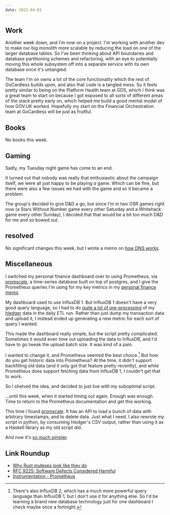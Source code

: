 ```yaml
---
date: 2022-04-03
---
```


## Work

Another week down, and I'm now on a project.  I'm working with another
dev to make our big monolith more scalable by reducing the load on one
of the larger database tables.  So I've been thinking about API
boundaries and database partitioning schemes and refactoring, with an
eye to potentially moving this whole subsystem off into a separate
service with its own database once it's untangled.

The team I'm on owns a lot of the core functionality which the rest of
GoCardless builds upon, and also that code is a tangled mess.  So it
feels pretty similar to being on the Platform Health team at GDS,
which I think was a great team to start on because I got exposed to
all sorts of different areas of the stack pretty early on, which
helped me build a good mental model of how GOV.UK worked.  Hopefully
my start on the Financial Orchestration team at GoCardless will be
just as fruitful.


## Books

No books this week.


## Gaming

Sadly, my Tuesday night game has come to an end.

It turned out that nobody was really that enthusiastic about the
campaign itself, we were all just happy to be playing *a* game.  Which
can be fine, but there were also a few issues we had with the game and
so it became a problem.

The group's decided to give D&D a go, but since I'm in two OSR games
right now (a Stars Without Number game every other Saturday and a
Whitehack game every other Sunday), I decided that that would be a bit
too much D&D for me and so bowed out.


## resolved

No significant changes this week, but I wrote a memo on [how DNS
works][].

[how DNS works]: https://memo.barrucadu.co.uk/how-dns-works.html


## Miscellaneous

I switched my personal finance dashboard over to using Prometheus, via
[promscale][], a time-series database built on top of postgres, and I
give the Prometheus queries I'm using for my key metrics in my
[personal finance memo][].

My dashboard used to use InfluxDB 1.  But InfluxDB 1 doesn't have a
very good query language, so I had to do [quite a lot of
pre-processing][] of my [hledger][] data in the daily ETL run.  Rather
than just dump my transaction data and upload it, I instead ended up
generating a new metric for each sort of query I wanted.

This made the dashboard really simple, but the script pretty
complicated.  Sometimes it would even time out uploading the data to
InfluxDB, and I'd have to go tweak the upload batch size.  It was kind
of a pain.

I wanted to change it, and Prometheus seemed the best
choice.[^influx2] But how do you get historic data into Prometheus?
At the time, it didn't support backfilling old data (and it only got
that feature pretty recently), and while Prometheus does support
fetching data from InfluxDB 1, I couldn't get that to work.

[^influx2]: There's also InfluxDB 2, which has a much more powerful
  query language than InfluxDB 1, but I don't use it for anything
  else.  So I'd be learning a brand new database technology just for
  one dashboard I check maybe once a fortnight.

So I shelved the idea, and decided to just live with my suboptimal
script.

...until this week, when it started timing out again.  Enough was
enough.  Time to return to the Prometheus documentation and get this
working.

This time I found [promscale][].  It has an API to load a bunch of
data with arbitrary timestamps, and to delete data.  Just what I need.
I also rewrote my script in python, by consuming hledger's CSV output,
rather than using it as a Haskell library as my old script did.

And now it's [so much simpler][].

[promscale]: https://github.com/timescale/promscale
[personal finance memo]: https://memo.barrucadu.co.uk/personal-finance.html
[quite a lot of pre-processing]: https://github.com/barrucadu/hledger-scripts/blob/master/hledger-to-influxdb.hs
[hledger]: https://hledger.org/
[so much simpler]: https://github.com/barrucadu/nixfiles/blob/ba59fce93c1bf615fde1a7556d39b5faebe29914/hosts/nyarlathotep/jobs/hledger-export-to-promscale.py


## Link Roundup

- [Why Rust mutexes look like they do](https://cliffle.com/blog/rust-mutexes/)
- [RFC 9225: Software Defects Considered Harmful](https://www.rfc-editor.org/rfc/rfc9225.html)
- [Instrumentation - Prometheus](https://prometheus.io/docs/practices/instrumentation/)
